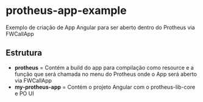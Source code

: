 # protheus-app-example
Exemplo de criação de App Angular para ser aberto dentro do Protheus via FWCallApp

## Estrutura
 - **protheus** = Contém a build do app para compilação como resource e a função que será chamada no menu do Protheus onde o App será aberto via FWCallApp
 - **my-protheus-app** = Contém o projeto Angular com o protheus-lib-core e PO UI